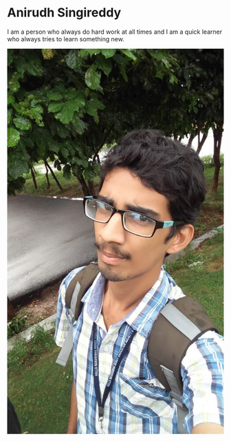 # Anirudh Singireddy

I am a person who always do hard work at all times and I am a quick learner who always tries to learn something new.

![My Picture](images/anirudh.jpg)